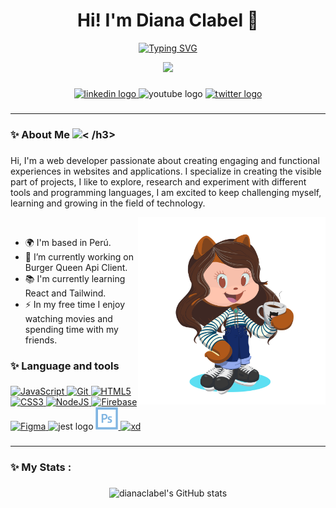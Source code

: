 <div align="center">
  
# Hi! I'm Diana Clabel 👋
[![Typing SVG](https://readme-typing-svg.demolab.com?font=Raleway&pause=1000&color=e47100&width=435&lines=Front+End+Developer+in+process+%F0%9F%91%A9%E2%80%8D%F0%9F%92%BB;I+like+to+learn+everything+about+technology++%F0%9F%92%9B)](https://git.io/typing-svg)


</div>

<div align="center">
  <img height="150" src="https://media4.giphy.com/media/rsUGLKwgSvSxmq1VrZ/giphy.gif?cid=ecf05e478nacp05rmcmpx9szmk171efk9kmyha10nrtoe4ac&ep=v1_gifs_related&rid=giphy.gif&ct=s"  />
  
</div>

###

<div align="center">
  <a href="https://www.linkedin.com/in/dianaclabel/">
    <img src="https://img.shields.io/static/v1?message=LinkedIn&logo=linkedin&label=&color=0077B5&logoColor=white&labelColor=&style=for-the-badge" height="25" alt="linkedin logo"   />
  </a>
    <img src="https://img.shields.io/static/v1?message=discord&logo=discord&label=&color=586AF7&logoColor=white&labelColor=&style=for-the-badge" height="25" alt="youtube logo"  />
     
  <a href="https://twitter.com/dianaclabel08">
    <img src="https://img.shields.io/static/v1?message=Twitter&logo=twitter&label=&color=1DA1F2&logoColor=white&labelColor=&style=for-the-badge" height="25" alt="twitter logo"  />
    </a>
</div>

###
---

<h3 align="left">✨ About Me <img src="https://media.giphy.com/media/mGcNjsfWAjY5AEZNw6/giphy.gif" width="50">< /h3> 

###

<p align="left">Hi, I'm a web developer passionate about creating engaging and functional experiences in websites and applications. I specialize in creating the visible part of projects, I like to explore, research and experiment with different tools and programming languages, I am excited to keep challenging myself, learning and growing in the field of technology.</p>

<!--<img align="right" width="270px" src="https://media3.giphy.com/media/hiJ9ypGI5tIKdwKoK2/giphy.gif?cid=ecf05e471kojqky8dtjychodonua10y2yev7kqqyvmgzielb&ep=v1_gifs_related&rid=giphy.gif&ct=s"/>-->
<img align="right" width="300px" src="https://github.com/dianaclabel/dianaclabel/blob/f5dbac71933ad9425dbfd3661cdf3d8d263a3995/octocat-1690175956444.png">

</br>

* 🌍 I'm based in Perú.
*  🔭 I’m currently working on Burger Queen Api Client.
* 📚 I'm currently learning React and Tailwind. 
* ⚡ In my free time I enjoy watching movies and spending time with my friends.


###
<h3 align="left">✨ Language and tools</h3>

###

<div align="left">

<p align="left"> 

<a href="https://developer.mozilla.org/en-US/docs/Web/JavaScript" target="_blank" rel="noreferrer">
  <img src="https://raw.githubusercontent.com/danielcranney/readme-generator/main/public/icons/skills/javascript-colored.svg" width="36" height="36" alt="JavaScript" />
</a>
<a href="https://git-scm.com/" target="_blank" rel="noreferrer">
  <img src="https://raw.githubusercontent.com/danielcranney/readme-generator/main/public/icons/skills/git-colored.svg" width="36" height="36" alt="Git" />
</a>
<a href="https://developer.mozilla.org/en-US/docs/Glossary/HTML5" target="_blank" rel="noreferrer">
  <img src="https://raw.githubusercontent.com/danielcranney/readme-generator/main/public/icons/skills/html5-colored.svg" width="36" height="36" alt="HTML5" />
</a>
<a href="https://www.w3.org/TR/CSS/#css" target="_blank" rel="noreferrer">
  <img src="https://raw.githubusercontent.com/danielcranney/readme-generator/main/public/icons/skills/css3-colored.svg" width="36" height="36" alt="CSS3" />
</a>
<a href="https://nodejs.org/en/" target="_blank" rel="noreferrer">
  <img src="https://raw.githubusercontent.com/danielcranney/readme-generator/main/public/icons/skills/nodejs-colored.svg" width="36" height="36" alt="NodeJS" />
</a>
<a href="https://firebase.google.com/" target="_blank" rel="noreferrer">
  <img src="https://raw.githubusercontent.com/danielcranney/readme-generator/main/public/icons/skills/firebase-colored.svg" width="36" height="36" alt="Firebase" />
</a>
<a href="https://www.figma.com/" target="_blank" rel="noreferrer">
  <img src="https://raw.githubusercontent.com/danielcranney/readme-generator/main/public/icons/skills/figma-colored.svg" width="36" height="36" alt="Figma" />
</a>
  <img src="https://cdn.jsdelivr.net/gh/devicons/devicon/icons/jest/jest-plain.svg" height="36" alt="jest logo"/>
</a> 
<a href="https://firebase.google.com/" target="_blank" rel="noreferrer"> 
  <img src="https://raw.githubusercontent.com/devicons/devicon/master/icons/photoshop/photoshop-line.svg" alt="photoshop" width="36" height="36"/>
</a> 
<a href="https://reactjs.org/" target="_blank" rel="noreferrer" > 
  <img src="https://cdn.worldvectorlogo.com/logos/adobe-xd.svg" alt="xd" width="36" height="36" /> 
</a> </p>

</div>



###
---
<h3 align="left">✨ My Stats :</h3>

###

<div align="center">
  
![dianaclabel's GitHub stats](https://github-readme-stats.vercel.app/api?username=dianaclabel&theme=gruvbox&rank_icon=github&show_icons=true&bg_color=141321&text_color=a3f5ef)

</div>

###


<!--
**dianaclabel/dianaclabel** is a ✨ _special_ ✨ repository because its `README.md` (this file) appears on your GitHub profile.

Here are some ideas to get you started:

- 🔭 I’m currently working on ...
- 🌱 I’m currently learning ...
- 👯 I’m looking to collaborate on ...
- 🤔 I’m looking for help with ...
- 💬 Ask me about ...
- 📫 How to reach me: ...
- 😄 Pronouns: ...
- ⚡ Fun fact: ...
-->
